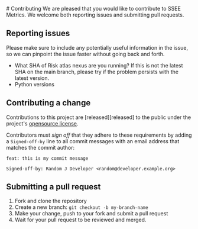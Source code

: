 # Contributing
We are pleased that you would like to contribute to SSEE Metrics. We welcome both reporting issues and submitting pull requests.

## Reporting issues
Please make sure to include any potentially useful information in the issue, so we can pinpoint the issue faster without going back and forth.

- What SHA of Risk atlas nexus are you running? If this is not the latest SHA on the main branch, please try if the problem persists with the latest version.
- Python versions

## Contributing a change
Contributions to this project are [released][released] to the public under the project's [opensource license](https://github.com/IBM/ssee-metrics/blob/main/LICENSE).

Contributors must _sign off_ that they adhere to these requirements by adding a `Signed-off-by` line to all commit messages with an email address that matches the commit author:

```
feat: this is my commit message

Signed-off-by: Random J Developer <random@developer.example.org>
```

## Submitting a pull request

1. Fork and clone the repository
2. Create a new branch: `git checkout -b my-branch-name`
3. Make your change, push to your fork and submit a pull request
4. Wait for your pull request to be reviewed and merged.